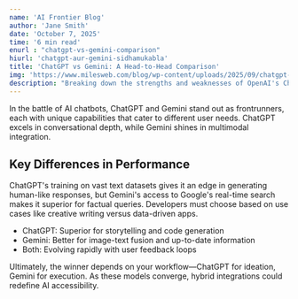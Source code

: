 ```yaml
---
name: 'AI Frontier Blog'
author: 'Jane Smith'
date: 'October 7, 2025'
time: '6 min read'
enurl : "chatgpt-vs-gemini-comparison"
hiurl: 'chatgpt-aur-gemini-sidhamukabla'
title: 'ChatGPT vs Gemini: A Head-to-Head Comparison'
img: 'https://www.milesweb.com/blog/wp-content/uploads/2025/09/chatgpt-vs-gemini.png'
description: "Breaking down the strengths and weaknesses of OpenAI's ChatGPT and Google's Gemini in natural language processing and creativity."
---
```



In the battle of AI chatbots, ChatGPT and Gemini stand out as frontrunners, each with unique capabilities that cater to different user needs. ChatGPT excels in conversational depth, while Gemini shines in multimodal integration.

## Key Differences in Performance

ChatGPT's training on vast text datasets gives it an edge in generating human-like responses, but Gemini's access to Google's real-time search makes it superior for factual queries. Developers must choose based on use cases like creative writing versus data-driven apps.

- ChatGPT: Superior for storytelling and code generation
- Gemini: Better for image-text fusion and up-to-date information
- Both: Evolving rapidly with user feedback loops

Ultimately, the winner depends on your workflow—ChatGPT for ideation, Gemini for execution. As these models converge, hybrid integrations could redefine AI accessibility.
